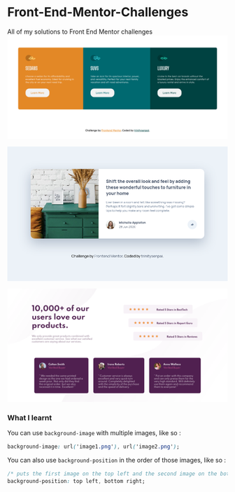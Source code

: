 # Front-End-Mentor-Challenges

All of my solutions to Front End Mentor challenges
[![screenshot](./screenshots/screenshot.png)](https://github.com/trinitysenpai/Front-End-Mentor-Challenges/tree/main/3-column-preview-card-component-main)

[![screenshot](./screenshots/screenshot2.png)](https://github.com/trinitysenpai/Front-End-Mentor-Challenges/tree/main/article-preview-component-master)

[![screenshot](./screenshots/screenshot3.png)](https://github.com/trinitysenpai/Front-End-Mentor-Challenges/tree/main/social-proof-section-master)

### What I learnt
You can use `background-image` with multiple images, like so :

```css
background-image: url('image1.png'), url('image2.png');
```

You can also use `background-position` in the order of those images, like so :
```css
/* puts the first image on the top left and the second image on the bottm right */
background-position: top left, bottom right;
```
